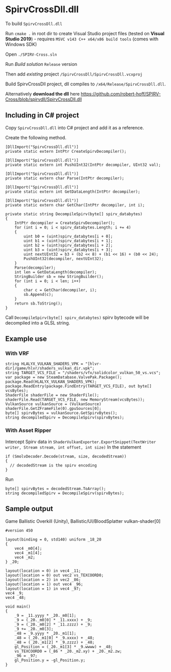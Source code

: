 <h1>SpirvCrossDll.dll</h1>

To build `SpirvCrossDll.dll`

Run `cmake .` in root dir to create Visual Studio project files (tested on **Visual Studio 2019**) - requires `MSVC v143 C++ x64/x86 build tools` (comes with Windows SDK)

Open  `./SPIRV-Cross.sln`

Run *Build solution* `Release` version

Then add *existing* project `/SpirvCrossDll/SpirvCrossDll.vcxproj`

Build SpirvCrossDll project, dll compiles to `/x64/Release/SpirvCrossDll.dll`.

Alternatively **download the dll** here https://github.com/robert-hoff/SPIRV-Cross/blob/spirvdll/SpirvCrossDll.dll


<h2>Including in C# project</h2>

Copy `SpirvCrossDll.dll` into C# project and add it as a reference.

Create the following method.

    [DllImport("SpirvCrossDll.dll")]
    private static extern IntPtr CreateSpirvDecompiler();

    [DllImport("SpirvCrossDll.dll")]
    private static extern int PushUInt32(IntPtr decompiler, UInt32 val);

    [DllImport("SpirvCrossDll.dll")]
    private static extern char Parse(IntPtr decompiler);

    [DllImport("SpirvCrossDll.dll")]
    private static extern int GetDataLength(IntPtr decompiler);

    [DllImport("SpirvCrossDll.dll")]
    private static extern char GetChar(IntPtr decompiler, int i);

    private static string DecompileSpirv(byte[] spirv_databytes)
    {
        IntPtr decompiler = CreateSpirvDecompiler();
        for (int i = 0; i < spirv_databytes.Length; i += 4)
        {
            uint b0 = (uint)spirv_databytes[i + 0];
            uint b1 = (uint)spirv_databytes[i + 1];
            uint b2 = (uint)spirv_databytes[i + 2];
            uint b3 = (uint)spirv_databytes[i + 3];
            uint nextUInt32 = b3 + (b2 << 8) + (b1 << 16) + (b0 << 24);
            PushUInt32(decompiler, nextUInt32);
        }
        Parse(decompiler);
        int len = GetDataLength(decompiler);
        StringBuilder sb = new StringBuilder();
        for (int i = 0; i < len; i++)
        {
            char c = GetChar(decompiler, i);
            sb.Append(c);
        }
        return sb.ToString();
    }

Call `DecompileSpirv(byte[] spirv_databytes)` spirv bytecode will be decompiled into a GLSL string.


<h2>Example use</h2>

<h3>With VRF</h3>

    string HLALYX_VULKAN_SHADERS_VPK = "[hlvr-dir]/game/hlvr/shaders_vulkan_dir.vpk";
    string TARGET_VCS_FILE = "/shaders/vfx/solidcolor_vulkan_50_vs.vcs";
    var package = new SteamDatabase.ValvePak.Package();
    package.Read(HLALYX_VULKAN_SHADERS_VPK);
    package.ReadEntry(package.FindEntry(TARGET_VCS_FILE), out byte[] vcsBytes);
    ShaderFile shaderFile = new ShaderFile();
    shaderFile.Read(TARGET_VCS_FILE, new MemoryStream(vcsBytes));
    VulkanSource vulkanSource = (VulkanSource) shaderFile.GetZFrameFile(0).gpuSources[0];
    byte[] spirvBytes = vulkanSource.GetSpirvBytes();
    string decompiledSpirv = DecompileSpirv(spirvBytes);


<h3>With Asset Ripper</h3>

Intercept Spirv data in `ShaderVulkanExporter.ExportSnippet(TextWriter writer, Stream stream, int offset, int size)`
In the statement

    if (SmolvDecoder.Decode(stream, size, decodedStream))
    {
      // decodedStream is the spirv encoding
    }

Run

    byte[] spirvBytes = decodedStream.ToArray();
    string decompiledSpirv = DecompileSpirv(spirvBytes);



<h2>Sample output</h2>

Game Ballistic Overkill (Unity),  Ballistic/UI/BloodSplatter vulkan-shader[0]

    #version 450

    layout(binding = 0, std140) uniform _18_20
    {
        vec4 _m0[4];
        vec4 _m1[4];
        vec4 _m2;
    } _20;

    layout(location = 0) in vec4 _11;
    layout(location = 0) out vec2 vs_TEXCOORD0;
    layout(location = 2) in vec2 _86;
    layout(location = 1) out vec4 _96;
    layout(location = 1) in vec4 _97;
    vec4 _9;
    vec4 _48;

    void main()
    {
        _9 = _11.yyyy * _20._m0[1];
        _9 = (_20._m0[0] * _11.xxxx) + _9;
        _9 = (_20._m0[2] * _11.zzzz) + _9;
        _9 += _20._m0[3];
        _48 = _9.yyyy * _20._m1[1];
        _48 = (_20._m1[0] * _9.xxxx) + _48;
        _48 = (_20._m1[2] * _9.zzzz) + _48;
        gl_Position = (_20._m1[3] * _9.wwww) + _48;
        vs_TEXCOORD0 = (_86 * _20._m2.xy) + _20._m2.zw;
        _96 = _97;
        gl_Position.y = -gl_Position.y;
    }




